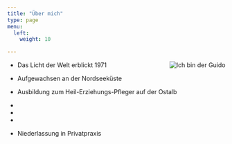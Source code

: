 ```yaml
---
title: "Über mich"
type: page
menu:
  left:
    weight: 10

---
```



<img src="/sites/images/passbild.jpg" alt="Ich bin der Guido" title="Guido Lindner" class=" forestry--none forestry--right" style="float: right;">

* Das Licht der Welt erblickt 1971

* Aufgewachsen an der Nordseeküste

* Ausbildung zum Heil-Erziehungs-Pfleger auf der Ostalb

*

*

*

* Niederlassung in Privatpraxis